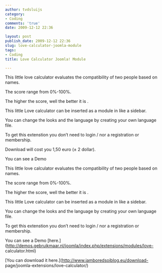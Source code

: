 ```yaml
---
author: tvdsluijs
category:
- Coding
comments: 'true'
date: 2009-12-12 22:36

layout: post
publish_date: 2009-12-12 22:36
slug: love-calculator-joomla-module
tags:
- Coding
title: Love Calculator Joomla! Module

---
```

This little love calculator evaluates the compatibility of two people based on
names.

The score range from 0%-100%.

The higher the score, well the better it is .

This little Love calculator can be inserted as a module in like a sidebar.

You can change the looks and the language by creating your own language file.

To get this extenstion you don’t need to login / nor a registration or
membership.

Download will cost you 1,50 euro (± 2 dollar).

You can see a Demo

This little love calculator evaluates the compatibility of two people based on
names.  
  
  
  
  
  
  
  
  
  
The score range from 0%-100%.  
  
The higher the score, well the better it is .  
  
This little Love calculator can be inserted as a module in like a sidebar.  
  
You can change the looks and the language by creating your own language file.  
  
To get this extenstion you don’t need to login / nor a registration or
membership.  
  
You can see a Demo
[here.](http://demos.gebruikmaar.nl/joomla/index.php/extensions/modules/love-
calculator.html)  
  
[You can download it here.](http://www.iamboredsoiblog.eu/download-
page/joomla-extensions/love-calculator/)

